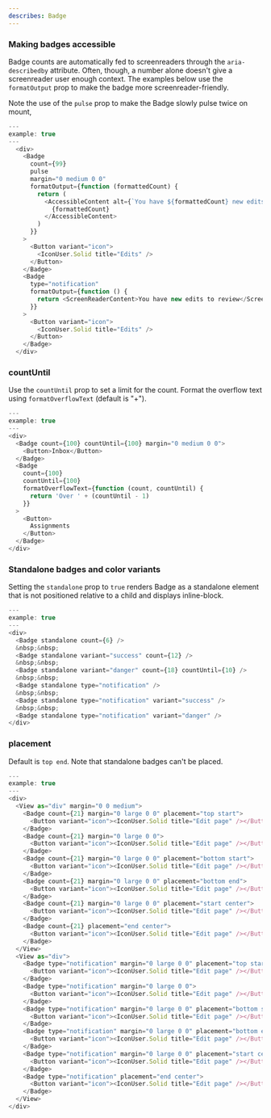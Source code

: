 ```yaml
---
describes: Badge
---
```


### Making badges accessible
Badge counts are automatically fed to screenreaders through the `aria-describedby`
attribute. Often, though, a number alone doesn't give a screenreader user enough context.
The examples below use the `formatOutput` prop to make the badge more screenreader-friendly.

Note the use of the `pulse` prop to make the Badge slowly pulse twice on mount,

```js
---
example: true
---
  <div>
    <Badge
      count={99}
      pulse
      margin="0 medium 0 0"
      formatOutput={function (formattedCount) {
        return (
          <AccessibleContent alt={`You have ${formattedCount} new edits to review`}>
            {formattedCount}
          </AccessibleContent>
        )
      }}
    >
      <Button variant="icon">
        <IconUser.Solid title="Edits" />
      </Button>
    </Badge>
    <Badge
      type="notification"
      formatOutput={function () {
        return <ScreenReaderContent>You have new edits to review</ScreenReaderContent>
      }}
    >
      <Button variant="icon">
        <IconUser.Solid title="Edits" />
      </Button>
    </Badge>
  </div>
```

### countUntil

Use the `countUntil` prop to set a limit for the count. Format the overflow
text using `formatOverflowText` (default is "+").

```js
---
example: true
---
<div>
  <Badge count={100} countUntil={100} margin="0 medium 0 0">
    <Button>Inbox</Button>
  </Badge>
  <Badge
    count={100}
    countUntil={100}
    formatOverflowText={function (count, countUntil) {
      return 'Over ' + (countUntil - 1)
    }}
  >
    <Button>
      Assignments
    </Button>
  </Badge>
</div>
```

### Standalone badges and color variants

Setting the `standalone` prop to `true` renders Badge as a standalone
element that is not positioned relative to a child and displays inline-block.

```js
---
example: true
---
<div>
  <Badge standalone count={6} />
  &nbsp;&nbsp;
  <Badge standalone variant="success" count={12} />
  &nbsp;&nbsp;
  <Badge standalone variant="danger" count={18} countUntil={10} />
  &nbsp;&nbsp;
  <Badge standalone type="notification" />
  &nbsp;&nbsp;
  <Badge standalone type="notification" variant="success" />
  &nbsp;&nbsp;
  <Badge standalone type="notification" variant="danger" />
</div>
```

### placement

Default is `top end`. Note that standalone badges can't be placed.

```js
---
example: true
---
<div>
  <View as="div" margin="0 0 medium">
    <Badge count={21} margin="0 large 0 0" placement="top start">
      <Button variant="icon"><IconUser.Solid title="Edit page" /></Button>
    </Badge>
    <Badge count={21} margin="0 large 0 0">
      <Button variant="icon"><IconUser.Solid title="Edit page" /></Button>
    </Badge>
    <Badge count={21} margin="0 large 0 0" placement="bottom start">
      <Button variant="icon"><IconUser.Solid title="Edit page" /></Button>
    </Badge>
    <Badge count={21} margin="0 large 0 0" placement="bottom end">
      <Button variant="icon"><IconUser.Solid title="Edit page" /></Button>
    </Badge>
    <Badge count={21} margin="0 large 0 0" placement="start center">
      <Button variant="icon"><IconUser.Solid title="Edit page" /></Button>
    </Badge>
    <Badge count={21} placement="end center">
      <Button variant="icon"><IconUser.Solid title="Edit page" /></Button>
    </Badge>
  </View>
  <View as="div">
    <Badge type="notification" margin="0 large 0 0" placement="top start">
      <Button variant="icon"><IconUser.Solid title="Edit page" /></Button>
    </Badge>
    <Badge type="notification" margin="0 large 0 0">
      <Button variant="icon"><IconUser.Solid title="Edit page" /></Button>
    </Badge>
    <Badge type="notification" margin="0 large 0 0" placement="bottom start">
      <Button variant="icon"><IconUser.Solid title="Edit page" /></Button>
    </Badge>
    <Badge type="notification" margin="0 large 0 0" placement="bottom end">
      <Button variant="icon"><IconUser.Solid title="Edit page" /></Button>
    </Badge>
    <Badge type="notification" margin="0 large 0 0" placement="start center">
      <Button variant="icon"><IconUser.Solid title="Edit page" /></Button>
    </Badge>
    <Badge type="notification" placement="end center">
      <Button variant="icon"><IconUser.Solid title="Edit page" /></Button>
    </Badge>
  </View>
</div>
```
